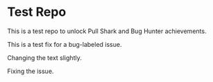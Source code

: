# Test Repo

This is a test repo to unlock Pull Shark and Bug Hunter achievements.

This is a test fix for a bug-labeled issue.

Changing the text slightly.

Fixing the issue.
